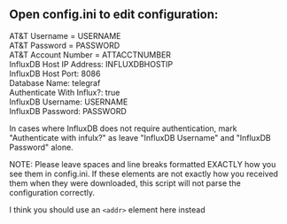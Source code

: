 ## Open config.ini to edit configuration:

AT&T Username = USERNAME  
AT&T Password = PASSWORD  
AT&T Account Number = ATTACCTNUMBER  
InfluxDB Host IP Address: INFLUXDBHOSTIP  
InfluxDB Host Port: 8086  
Database Name: telegraf  
Authenticate With Influx?: true  
InfluxDB Username: USERNAME  
InfluxDB Password: PASSWORD  

In cases where InfluxDB does not require authentication, mark "Authenticate with infulx?" as leave "InfluxDB Username" and "InfluxDB Password" alone.

NOTE: Please leave spaces and line breaks formatted EXACTLY how you see them in config.ini. If these elements are not exactly how you received them when they were downloaded, this script will not parse the configuration correctly.

I think you should use an
`<addr>` element here instead


